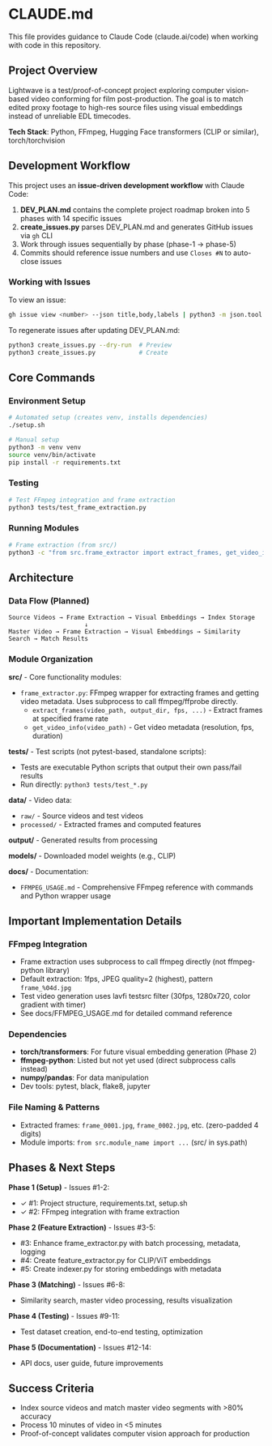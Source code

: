 # CLAUDE.md

This file provides guidance to Claude Code (claude.ai/code) when working with code in this repository.

## Project Overview

Lightwave is a test/proof-of-concept project exploring computer vision-based video conforming for film post-production. The goal is to match edited proxy footage to high-res source files using visual embeddings instead of unreliable EDL timecodes.

**Tech Stack**: Python, FFmpeg, Hugging Face transformers (CLIP or similar), torch/torchvision

## Development Workflow

This project uses an **issue-driven development workflow** with Claude Code:

1. **DEV_PLAN.md** contains the complete project roadmap broken into 5 phases with 14 specific issues
2. **create_issues.py** parses DEV_PLAN.md and generates GitHub issues via `gh` CLI
3. Work through issues sequentially by phase (phase-1 → phase-5)
4. Commits should reference issue numbers and use `Closes #N` to auto-close issues

### Working with Issues

To view an issue:
```bash
gh issue view <number> --json title,body,labels | python3 -m json.tool
```

To regenerate issues after updating DEV_PLAN.md:
```bash
python3 create_issues.py --dry-run  # Preview
python3 create_issues.py            # Create
```

## Core Commands

### Environment Setup
```bash
# Automated setup (creates venv, installs dependencies)
./setup.sh

# Manual setup
python3 -m venv venv
source venv/bin/activate
pip install -r requirements.txt
```

### Testing
```bash
# Test FFmpeg integration and frame extraction
python3 tests/test_frame_extraction.py
```

### Running Modules
```bash
# Frame extraction (from src/)
python3 -c "from src.frame_extractor import extract_frames, get_video_info; ..."
```

## Architecture

### Data Flow (Planned)
```
Source Videos → Frame Extraction → Visual Embeddings → Index Storage
                     ↓
Master Video → Frame Extraction → Visual Embeddings → Similarity Search → Match Results
```

### Module Organization

**src/** - Core functionality modules:
- `frame_extractor.py`: FFmpeg wrapper for extracting frames and getting video metadata. Uses subprocess to call ffmpeg/ffprobe directly.
  - `extract_frames(video_path, output_dir, fps, ...)` - Extract frames at specified frame rate
  - `get_video_info(video_path)` - Get video metadata (resolution, fps, duration)

**tests/** - Test scripts (not pytest-based, standalone scripts):
- Tests are executable Python scripts that output their own pass/fail results
- Run directly: `python3 tests/test_*.py`

**data/** - Video data:
- `raw/` - Source videos and test videos
- `processed/` - Extracted frames and computed features

**output/** - Generated results from processing

**models/** - Downloaded model weights (e.g., CLIP)

**docs/** - Documentation:
- `FFMPEG_USAGE.md` - Comprehensive FFmpeg reference with commands and Python wrapper usage

## Important Implementation Details

### FFmpeg Integration
- Frame extraction uses subprocess to call ffmpeg directly (not ffmpeg-python library)
- Default extraction: 1fps, JPEG quality=2 (highest), pattern `frame_%04d.jpg`
- Test video generation uses lavfi testsrc filter (30fps, 1280x720, color gradient with timer)
- See docs/FFMPEG_USAGE.md for detailed command reference

### Dependencies
- **torch/transformers**: For future visual embedding generation (Phase 2)
- **ffmpeg-python**: Listed but not yet used (direct subprocess calls instead)
- **numpy/pandas**: For data manipulation
- Dev tools: pytest, black, flake8, jupyter

### File Naming & Patterns
- Extracted frames: `frame_0001.jpg`, `frame_0002.jpg`, etc. (zero-padded 4 digits)
- Module imports: `from src.module_name import ...` (src/ in sys.path)

## Phases & Next Steps

**Phase 1 (Setup)** - Issues #1-2:
- ✓ #1: Project structure, requirements.txt, setup.sh
- ✓ #2: FFmpeg integration with frame extraction

**Phase 2 (Feature Extraction)** - Issues #3-5:
- #3: Enhance frame_extractor.py with batch processing, metadata, logging
- #4: Create feature_extractor.py for CLIP/ViT embeddings
- #5: Create indexer.py for storing embeddings with metadata

**Phase 3 (Matching)** - Issues #6-8:
- Similarity search, master video processing, results visualization

**Phase 4 (Testing)** - Issues #9-11:
- Test dataset creation, end-to-end testing, optimization

**Phase 5 (Documentation)** - Issues #12-14:
- API docs, user guide, future improvements

## Success Criteria
- Index source videos and match master video segments with >80% accuracy
- Process 10 minutes of video in <5 minutes
- Proof-of-concept validates computer vision approach for production
